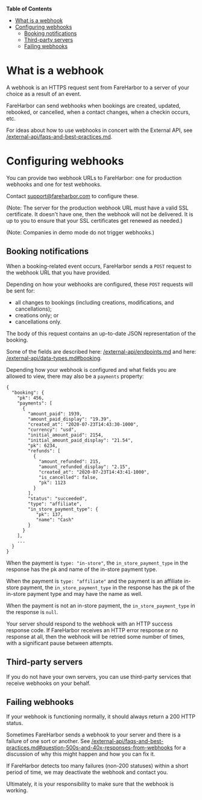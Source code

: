 **Table of Contents**

- [What is a webhook](#what-is-a-webhook)
- [Configuring webhooks](#configuring-webhooks)
    - [Booking notifications](#booking-notifications)
    - [Third-party servers](#third-party-servers)
    - [Failing webhooks](#failing-webhooks)

# What is a webhook

A webhook is an HTTPS request sent from FareHarbor to a server of your
choice as a result of an event.

FareHarbor can send webhooks when bookings are created, updated,
rebooked, or cancelled, when a contact changes, when a checkin occurs,
etc.

For ideas about how to use webhooks in concert with the External API,
see [/external-api/faqs-and-best-practices.md](/external-api/faqs-and-best-practices.md).

# Configuring webhooks

You can provide two webhook URLs to FareHarbor: one for production
webhooks and one for test webhooks.

Contact <support@fareharbor.com> to configure these.

(Note: The server for the production webhook URL must have a valid SSL
certificate. It doesn't have one, then the webhook will not be
delivered. It is up to you to ensure that your SSL certificates get
renewed as needed.)

(Note: Companies in demo mode do not trigger webhooks.)

## Booking notifications

When a booking-related event occurs, FareHarbor sends a `POST` request to
the webhook URL that you have provided.

Depending on how your webhooks are configured, these `POST` requests will be sent for:

* all changes to bookings (including creations, modifications, and cancellations);
* creations only; or
* cancellations only.

The body of this request contains an up-to-date JSON representation of
the booking.

Some of the fields are described here: [/external-api/endpoints.md](/external-api/endpoints.md) and
here: [/external-api/data-types.md#booking](/external-api/data-types.md#booking).

Depending how your webhook is configured and what fields you are
allowed to view, there may also be a `payments` property:

    {
      "booking": {
        "pk": 456,
        "payments": [
          {
            "amount_paid": 1939,
            "amount_paid_display": "19.39",
            "created_at": "2020-07-23T14:43:30-1000",
            "currency": "usd",
            "initial_amount_paid": 2154,
            "initial_amount_paid_display": "21.54",
            "pk": 6234,
            "refunds": [
              {
                "amount_refunded": 215,
                "amount_refunded_display": "2.15",
                "created_at": "2020-07-23T14:43:41-1000",
                "is_cancelled": false,
                "pk": 1123
              }
            ],
            "status": "succeeded",
            "type": "affiliate",
            "in_store_payment_type": {
               "pk": 137,
               "name": "Cash"
            }
          }
        ],
        ...
      }
    }

When the payment is `type: "in-store"`, the `in_store_payment_type` in
the response has the pk and name of the in-store payment type.

When the payment is `type: "affiliate"` and the payment is an
affiliate in-store payment, the `in_store_payment_type` in the
response has the pk of the in-store payment type and may have the name
as well.

When the payment is not an in-store payment, the
`in_store_payment_type` in the response is `null`.

Your server should respond to the webhook with an HTTP success
response code. If FareHarbor receives an HTTP error response or no
response at all, then the webhook will be retried some number of
times, with a significant pause between attempts. 

## Third-party servers

If you do not have your own servers, you can use third-party services
that receive webhooks on your behalf.

## Failing webhooks

If your webhook is functioning normally, it should always return a 200
HTTP status.

Sometimes FareHarbor sends a webhook to your server and there is a
failure of one sort or another. See
[/external-api/faqs-and-best-practices.md#question-500s-and-40x-responses-from-webhooks](/external-api/faqs-and-best-practices.md#question-500s-and-40x-responses-from-webhooks)
for a discussion of why this might happen and how you can fix it.

If FareHarbor detects too many failures (non-200 statuses) within a
short period of time, we may deactivate the webhook and contact you.

Ultimately, it is your responsibility to make sure that the webhook
is working.
